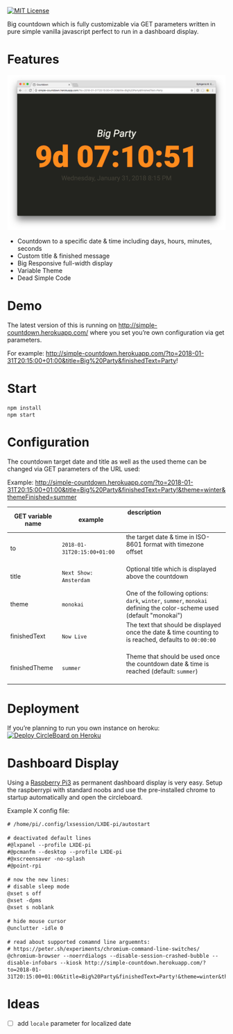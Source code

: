 [![MIT License](https://badges.frapsoft.com/os/mit/mit.svg?v=102)](https://github.com/ellerbrock/open-source-badge/)

Big countdown which is fully customizable via GET parameters written in pure simple vanilla javascript perfect to run in a dashboard display.

# Features

![Screenshot of Countdown in Action 2018-01-22](https://raw.githubusercontent.com/Ephigenia/countdown/master/screenshot.png)

- Countdown to a specific date & time including days, hours, minutes, seconds
- Custom title & finished message
- Big Responsive full-width display
- Variable Theme
- Dead Simple Code

# Demo

The latest version of this is running on http://simple-countdown.herokuapp.com/ where you set you’re own configuration via get parameters.

For example:
http://simple-countdown.herokuapp.com/?to=2018-01-31T20:15:00+01:00&title=Big%20Party&finishedText=Party!

# Start

    npm install
    npm start

# Configuration

The countdown target date and title as well as the used theme can be changed via GET parameters of the URL used:

Example: http://simple-countdown.herokuapp.com/?to=2018-01-31T20:15:00+01:00&title=Big%20Party&finishedText=Party!&theme=winter&themeFinished=summer

| GET variable name	| example                   |	description                                                                                                            |
|-------------------|---------------------------|------------------------------------------------------------------------------------------------------------------------|
| to	              | `2018-01-31T20:15:00+01:00` | the target date & time in ISO-8601 format with timezone offset                                                         |
| title             | `Next Show: Amsterdam`      | Optional title which is displayed above the countdown                                                                  |
| theme             | `monokai`                   | One of the following options: `dark`, `winter`, `summer`, `monokai` defining the color-scheme used (default "monokai") |
| finishedText      | `Now Live`                  | The text that should be displayed once the date & time counting to is reached, defaults to `00:00:00`                  |
| finishedTheme     | `summer`                    | Theme that should be used once the countdown date & time is reached (default: `summer`)                                |

# Deployment

If you’re planning to run you own instance on heroku:
[![Deploy CircleBoard on Heroku](https://www.herokucdn.com/deploy/button.svg)](https://heroku.com/deploy)

# Dashboard Display

Using a [Raspberry Pi3](https://www.raspberrypi.org) as permanent dashboard display is very easy. Setup the raspberrypi with standard noobs and use the pre-installed chrome to startup automatically and open the circleboard.

Example X config file:

```
# /home/pi/.config/lxsession/LXDE-pi/autostart

# deactivated default lines
#@lxpanel --profile LXDE-pi
#@pcmanfm --desktop --profile LXDE-pi
#@xscreensaver -no-splash
#@point-rpi

# now the new lines:
# disable sleep mode
@xset s off
@xset -dpms
@xset s noblank

# hide mouse cursor
@unclutter -idle 0

# read about supported comamnd line arguemnts:
# https://peter.sh/experiments/chromium-command-line-switches/
@chromium-browser --noerrdialogs --disable-session-crashed-bubble --disable-infobars --kiosk http://simple-countdown.herokuapp.com/?to=2018-01-31T20:15:00+01:00&title=Big%20Party&finishedText=Party!&theme=winter&themeFinished=summer
```

# Ideas

- [ ] add `locale` parameter for localized date
